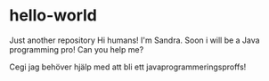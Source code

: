 # hello-world
Just another repository
Hi humans! I'm Sandra. Soon i will be a Java programming pro! Can you help me?


Cegi jag behöver hjälp med att bli ett javaprogrammeringsproffs! 
